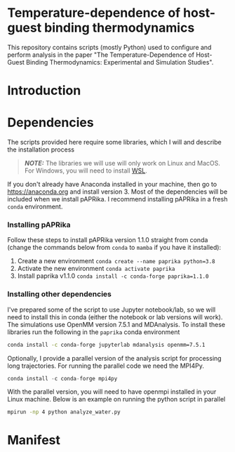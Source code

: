 # Temperature-dependence of host-guest binding thermodynamics
This repository contains scripts (mostly Python) used to configure and perform analysis in the paper "The Temperature-Dependence of Host-Guest Binding Thermodynamics: Experimental and Simulation Studies".

# Introduction


# Dependencies
The scripts provided here require some libraries, which I will and describe the installation process

> **_NOTE:_** The libraries we will use will only work on Linux and MacOS. For Windows, you will need to install [WSL](https://learn.microsoft.com/en-us/windows/wsl/).

If you don't already have Anaconda installed in your machine, then go to https://anaconda.org and install version 3. Most of the dependencies will be included when we install pAPRika. I recommend installing pAPRika in a fresh `conda` environment. 

### Installing pAPRika
Follow these steps to install pAPRika version 1.1.0 straight from conda (change the commands below from `conda` to `mamba` if you have it installed):
1. Create a new environment `conda create --name paprika python=3.8`
2. Activate the new environment `conda activate paprika`
3. Install paprika v1.1.0 `conda install -c conda-forge paprika=1.1.0`

### Installing other dependencies
I've prepared some of the script to use Jupyter notebook/lab, so we will need to install this in conda (either the notebook or lab versions will work). The simulations use OpenMM version 7.5.1 and MDAnalysis. To install these libraries run the following in the `paprika` conda environment
```bash
conda install -c conda-forge jupyterlab mdanalysis openmm=7.5.1
```

Optionally, I provide a parallel version of the analysis script for processing long trajectories. For running the parallel code we need the MPI4Py.
```Python
conda install -c conda-forge mpi4py
```
With the parallel version, you will need to have openmpi installed in your Linux machine. Below is an example on running the python script in parallel 
```bash
mpirun -np 4 python analyze_water.py
```


# Manifest